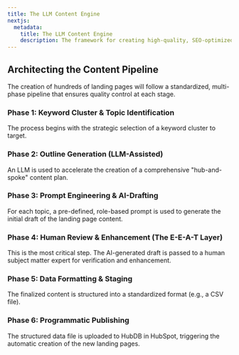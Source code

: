 ```yaml
---
title: The LLM Content Engine
nextjs:
  metadata:
    title: The LLM Content Engine
    description: The framework for creating high-quality, SEO-optimized content at scale for Droplet.io.
---
```


## Architecting the Content Pipeline

The creation of hundreds of landing pages will follow a standardized, multi-phase pipeline that ensures quality control at each stage.

### Phase 1: Keyword Cluster & Topic Identification
The process begins with the strategic selection of a keyword cluster to target.

### Phase 2: Outline Generation (LLM-Assisted)
An LLM is used to accelerate the creation of a comprehensive "hub-and-spoke" content plan.

### Phase 3: Prompt Engineering & AI-Drafting
For each topic, a pre-defined, role-based prompt is used to generate the initial draft of the landing page content.

### Phase 4: Human Review & Enhancement (The E-E-A-T Layer)
This is the most critical step. The AI-generated draft is passed to a human subject matter expert for verification and enhancement.

### Phase 5: Data Formatting & Staging
The finalized content is structured into a standardized format (e.g., a CSV file).

### Phase 6: Programmatic Publishing
The structured data file is uploaded to HubDB in HubSpot, triggering the automatic creation of the new landing pages.
